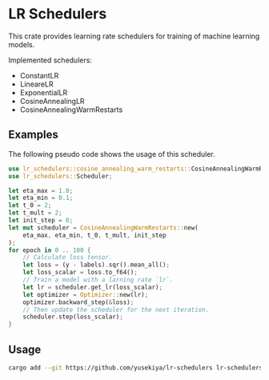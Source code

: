 # LR Schedulers

This crate provides learning rate schedulers for training of machine learning models.

Implemented schedulers:

* ConstantLR
* LineareLR
* ExponentialLR
* CosineAnnealingLR
* CosineAnnealingWarmRestarts

## Examples

The following pseudo code shows the usage of this scheduler.

```rust
use lr_schedulers::cosine_annealing_warm_restarts::CosineAnnealingWarmRestarts;
use lr_schedulers::Scheduler;

let eta_max = 1.0;
let eta_min = 0.1;
let t_0 = 2;
let t_mult = 2;
let init_step = 0;
let mut scheduler = CosineAnnealingWarmRestarts::new(
    eta_max, eta_min, t_0, t_mult, init_step
);
for epoch in 0 .. 100 {
    // Calculate loss tensor.
    let loss = (y - labels).sqr().mean_all();
    let loss_scalar = loss.to_f64();
    // Train a model with a larning rate `lr`.
    let lr = scheduler.get_lr(loss_scalar);
    let optimizer = Optimizer::new(lr);
    optimizer.backward_step(&loss);
    // Then update the scheduler for the next iteration.
    scheduler.step(loss_scalar);
}
```

## Usage

```bash
cargo add --git https://github.com/yusekiya/lr-schedulers lr-schedulers
```